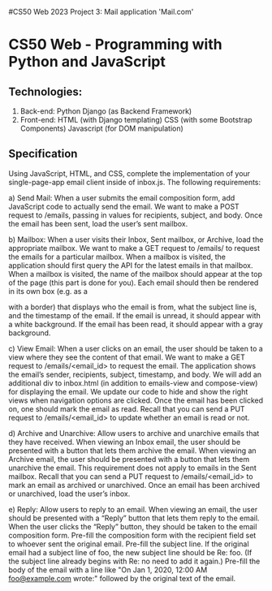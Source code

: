 #CS50 Web 2023 Project 3: Mail application 'Mail.com'

# CS50 Web - Programming with Python and JavaScript

## Technologies:
1) Back-end:
   Python
   Django (as Backend Framework)
2) Front-end:
   HTML (with Django templating)
   CSS (with some Bootstrap Components)
   Javascript (for DOM manipulation)
   
## Specification
Using JavaScript, HTML, and CSS, complete the implementation of your single-page-app email client inside of inbox.js. The following requirements:

a) Send Mail: When a user submits the email composition form, add JavaScript code to actually send the email.
   We want to make a POST request to /emails, passing in values for recipients, subject, and body.
   Once the email has been sent, load the user’s sent mailbox.
   
b) Mailbox: When a user visits their Inbox, Sent mailbox, or Archive, load the appropriate mailbox.
   We want to make a GET request to /emails/<mailbox> to request the emails for a particular mailbox.
   When a mailbox is visited, the application should first query the API for the latest emails in that mailbox.
   When a mailbox is visited, the name of the mailbox should appear at the top of the page (this part is done for you).
   Each email should then be rendered in its own box (e.g. as a <div> with a border) that displays who the email is from, what the subject line is, and the 
   timestamp of the email. If the email is unread, it should appear with a white background. If the email has been read, it should appear with a gray background.
   
c) View Email: When a user clicks on an email, the user should be taken to a view where they see the content of that email.
   We want to make a GET request to /emails/<email_id> to request the email.
   The application shows the email’s sender, recipients, subject, timestamp, and body.
   We will add an additional div to inbox.html (in addition to emails-view and compose-view) for displaying the email. We update our code to hide and show the 
   right views when navigation options are clicked. Once the email has been clicked on, one should mark the email as read. Recall that you can send a PUT request 
   to /emails/<email_id> to update whether an email is read or not.
   
d) Archive and Unarchive: Allow users to archive and unarchive emails that they have received. 
   When viewing an Inbox email, the user should be presented with a button that lets them archive the email. When viewing an Archive email, the user should be 
   presented with a button that lets them unarchive the email. This requirement does not apply to emails in the Sent mailbox.
   Recall that you can send a PUT request to /emails/<email_id> to mark an email as archived or unarchived.
   Once an email has been archived or unarchived, load the user’s inbox.
   
e) Reply: Allow users to reply to an email.
   When viewing an email, the user should be presented with a “Reply” button that lets them reply to the email.
   When the user clicks the “Reply” button, they should be taken to the email composition form.
   Pre-fill the composition form with the recipient field set to whoever sent the original email.
   Pre-fill the subject line. If the original email had a subject line of foo, the new subject line should be Re: foo. (If the subject line already begins with Re: 
   no need to add it again.) Pre-fill the body of the email with a line like "On Jan 1, 2020, 12:00 AM foo@example.com wrote:" followed by the original text of the 
   email.
